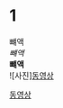 # 1 
뺴액  
*뺴액*   
**뺴액**  
![사진][동영상](http://cfile30.uf.tistory.com/image/2737E43A574C346B0D88AC) 

[동영상](https://youtu.be/O8_hPaV_F9g)


